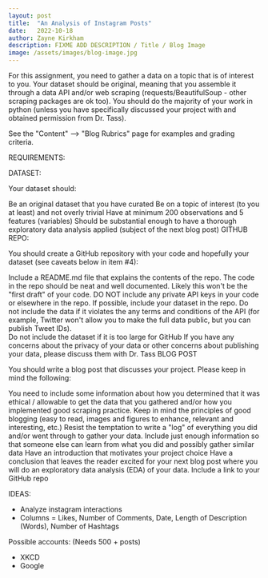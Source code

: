 ```yaml
---
layout: post
title:  "An Analysis of Instagram Posts"
date:   2022-10-18
author: Zayne Kirkham
description: FIXME ADD DESCRIPTION / Title / Blog Image
image: /assets/images/blog-image.jpg
---
```






For this assignment, you need to gather a data on a topic that is of interest to you.  Your dataset should be original, meaning that you assemble it through a data API and/or web scraping (requests/BeautifulSoup - other scraping packages are ok too).  You should do the majority of your work in python (unless you have specifically discussed your project with and obtained permission from Dr. Tass).  

See the "Content" --> "Blog Rubrics" page for examples and grading criteria.  

REQUIREMENTS:

DATASET: 

Your dataset should: 

Be an original dataset that you have curated
Be on a topic of interest (to you at least) and not overly trivial
Have at minimum 200 observations and 5 features (variables) 
Should be substantial enough to have a thorough exploratory data analysis applied (subject of the next blog post)
GITHUB REPO:

You should create a GitHub repository with your code and hopefully your dataset (see caveats below in item #4):

Include a README.md file that explains the contents of the repo.
The code in the repo should be neat and well documented.  Likely this won't be the "first draft" of your code.
DO NOT include any private API keys in your code or elsewhere in the repo.
If possible, include your dataset in the repo. 
Do not include the data if it violates the any terms and conditions of the API (for example, Twitter won't allow you to make the full data public, but you can publish Tweet IDs).  
Do not include the dataset if it is too large for GitHub
If you have any concerns about the privacy of your data or other concerns about publishing your data, please discuss them with Dr. Tass
BLOG POST

You should write a blog post that discusses your project.  Please keep in mind the following:

You need to include some information about how you determined that it was ethical / allowable to get the data that you gathered and/or how you implemented good scraping practice.
Keep in mind the principles of good blogging (easy to read, images and figures to enhance, relevant and interesting, etc.)
Resist the temptation to write a "log" of everything you did and/or went through to gather your data.  Include just enough information so that someone else can learn from what you did and possibly gather similar data
Have an introduction that motivates your project choice
Have a conclusion that leaves the reader excited for your next blog post where you will do an exploratory data analysis (EDA) of your data.
Include a link to your GitHub repo



IDEAS: 
 - Analyze instagram interactions
 - Columns = Likes, Number of Comments, Date, Length of Description (Words), Number of Hashtags
 
 
 Possible accounts: (Needs 500 + posts)
 -  XKCD
 - Google
 

